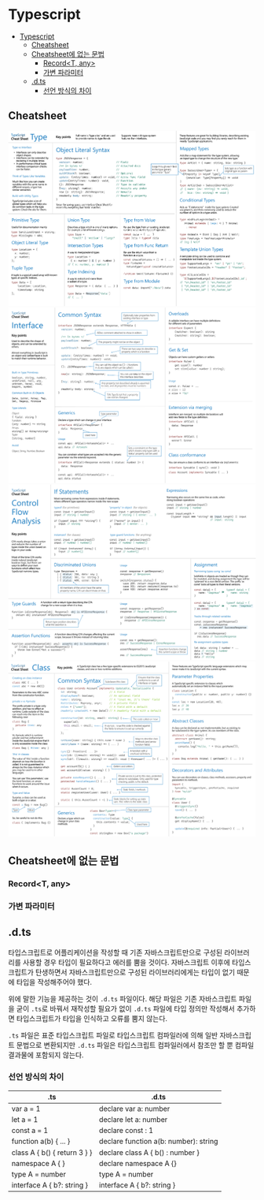 # Typescript

- [Typescript](#typescript)
  - [Cheatsheet](#cheatsheet)
  - [Cheatsheet에 없는 문법](#cheatsheet에-없는-문법)
    - [Record\<T, any\>](#recordt-any)
    - [가변 파라미터](#가변-파라미터)
  - [.d.ts](#dts)
    - [선언 방식의 차이](#선언-방식의-차이)

## Cheatsheet

![TypeScript_Types](TypeScript_Types.png)
![TypeScript_Interfaces](TypeScript_Interfaces.png)
![TypeScript_Control_Flow_Analysis](TypeScript_Control_Flow_Analysis.png)
![TypeScript_Classes](TypeScript_Classes.png)

## Cheatsheet에 없는 문법

### Record<T, any>

### 가변 파라미터

## .d.ts

타입스크립트로 어플리케이션을 작성할 때 기존 자바스크립트만으로 구성된 라이브러리를 사용할 경우 타입이 필요하다고 에러를 뿜을 것이다. 자바스크립트 이후에 타입스크립트가 탄생하면서 자바스크립트만으로 구성된 라이브러리에게는 타입이 없기 때문에 타입을 작성해주어야 했다.

위에 말한 기능을 제공하는 것이 `.d.ts` 파일이다. 해당 파일은 기존 자바스크립트 파일을 굳이 `.ts`로 바꿔서 재작성할 필요가 없이 `.d.ts` 파일에 타입 정의만 작성해서 추가하면 타입스크립트가 타입을 인식하고 오류를 뿜지 않는다.

`.ts` 파일은 표준 타입스크립트 파일로 타입스크립트 컴파일러에 의해 일반 자바스크립트 문법으로 변환되지만 `.d.ts` 파일은 타입스크립트 컴파일러에서 참조만 할 뿐 컴파일 결과물에 포함되지 않는다.

### 선언 방식의 차이

| .ts                          | .d.ts                                 |
| ---------------------------- | ------------------------------------- |
| var a = 1                    | declare var a: number                 |
| let a = 1                    | declare let a: number                 |
| const a = 1                  | declare const : 1                     |
| function a(b) { ... }        | declare function a(b: number): string |
| class A { b() { return 3 } } | declare class A { b() : number }      |
| namespace A { }              | declare namespace A {}                |
| type A = number              | type A = number                       |
| interface A { b?: string }   | interface A { b?: string }            |
